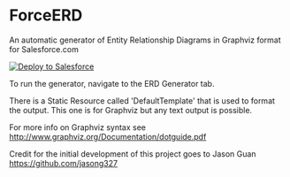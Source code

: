 ForceERD
========

An automatic generator of Entity Relationship Diagrams in Graphviz format for Salesforce.com

<a href="https://githubsfdeploy.herokuapp.com?owner=stevebuik&repo=GraphVizForce">
  <img alt="Deploy to Salesforce"
       src="https://raw.githubusercontent.com/afawcett/githubsfdeploy/master/src/main/webapp/resources/img/deploy.png">
</a>

To run the generator, navigate to the ERD Generator tab.

There is a Static Resource called 'DefaultTemplate' that is used to format the output. This one is for Graphviz but any text output is possible.

For more info on Graphviz syntax see http://www.graphviz.org/Documentation/dotguide.pdf

Credit for the initial development of this project goes to Jason Guan https://github.com/jasong327
